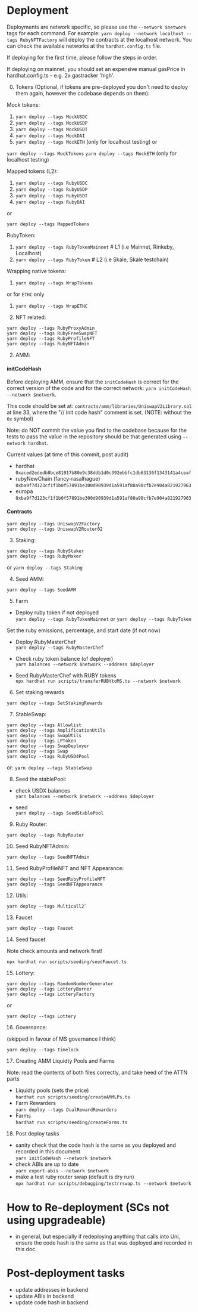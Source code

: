 # Deployment

Deployments are network specific, so please use the `--network $network` tags for each command. For example: `yarn deploy --network localhost --tags RubyNFTFactory` will deploy the contracts at the localhost network. You can check the available networks at the `hardhat.config.ts` file.

If deploying for the first time, please follow the steps in order.

If deploying on mainnet, you should set an expensive manual gasPrice in hardhat.config.ts - e.g. 2x gastracker 'high'.

0. Tokens (Optional, if tokens are pre-deployed you don't need to deploy them again, however the codebase depends on them):

Mock tokens:

1. `yarn deploy --tags MockUSDC`
2. `yarn deploy --tags MockUSDP`
3. `yarn deploy --tags MockUSDT`
4. `yarn deploy --tags MockDAI`
5. `yarn deploy --tags MockETH` (only for localhost testing)
or

`yarn deploy --tags MockTokens`
`yarn deploy --tags MockETH` (only for localhost testing)

Mapped tokens (L2):

1. `yarn deploy --tags RubyUSDC`
2. `yarn deploy --tags RubyUSDP`
3. `yarn deploy --tags RubyUSDT`
3. `yarn deploy --tags RubyDAI`

or

`yarn deploy --tags MappedTokens`

RubyToken:

1. `yarn deploy --tags RubyTokenMainnet` # L1 (i.e Mainnet, Rinkeby, Localhost)
2. `yarn deploy --tags RubyToken` # L2 (i.e Skale, Skale testchain)

Wrapping native tokens:

1. `yarn deploy --tags WrapTokens`

or for `ETHC` only

1. `yarn deploy --tags WrapETHC`

1. NFT related:

```
yarn deploy --tags RubyProxyAdmin
yarn deploy --tags RubyFreeSwapNFT
yarn deploy --tags RubyProfileNFT
yarn deploy --tags RubyNFTAdmin
```

2. AMM:

#### initCodeHash

Before deploying AMM, ensure that the `initCodeHash` is correct for the correct version of the code and for the correct network: `yarn initCodeHash --network $network`.

This code should be set at: `contracts/amm/libraries/UniswapV2Library.sol` at line 33, where the "// init code hash" comment is set. (NOTE: without the `0x` symbol)

Note: do NOT commit the value you find to the codebase because for the tests to pass
the value in the repository should be that generated using `--network hardhat`.

Current values (at time of this commit, post audit)

* hardhat  
  `0xaced2ededb8bce81917b80e9c38ddb1d0c392ebbfc1db63136f1343141a4ceaf`
* rubyNewChain (fancy-rasalhague)  
  `0xba9f7d123cf1f1b0f57891be300d90939d1a591af80a90cfb7e904a821927963`
* europa  
  `0xba9f7d123cf1f1b0f57891be300d90939d1a591af80a90cfb7e904a821927963`

#### Contracts


```
yarn deploy --tags UniswapV2Factory
yarn deploy --tags UniswapV2Router02
```


3. Staking:

```
yarn deploy --tags RubyStaker
yarn deploy --tags RubyMaker
```

or `yarn deploy --tags Staking`

4. Seed AMM:

```
yarn deploy --tags SeedAMM
```

5. Farm

* Deploy ruby token if not deployed  
  `yarn deploy --tags RubyTokenMainnet` or `yarn deploy --tags RubyToken`

Set the ruby emissions, percentage, and start date (if not now)

* Deploy RubyMasterChef  
  `yarn deploy --tags RubyMasterChef`

* Check ruby token balance (of deployer)  
  `yarn balances --network $network --address $deployer`

* Seed RubyMasterChef with RUBY tokens  
  `npx hardhat run scripts/transferRUBYtoMS.ts --network $network`

6. Set staking rewards

```
yarn deploy --tags SetStakingRewards
```

7. StableSwap:

```
yarn deploy --tags Allowlist
yarn deploy --tags AmplificationUtils
yarn deploy --tags SwapUtils
yarn deploy --tags LPToken
yarn deploy --tags SwapDeployer
yarn deploy --tags Swap
yarn deploy --tags RubyUSD4Pool
```

or: `yarn deploy --tags StableSwap`

8. Seed the stablePool:

* check USDX balances  
  `yarn balances --network $network --address $deployer`

* seed  
  `yarn deploy --tags SeedStablePool`

9. Ruby Router:

```
yarn deploy --tags RubyRouter
```

10. Seed RubyNFTAdmin:

```
yarn deploy --tags SeedNFTAdmin
```

11. Seed RubyProfileNFT and NFT Appearance:

```
yarn deploy --tags SeedRubyProfileNFT
yarn deploy --tags SeedNFTAppearance
```

12. Utils:

```
yarn deploy --tags Multicall2`
```

13. Faucet

```
yarn deploy --tags Faucet
```

14. Seed faucet

Note check amounts and network first!

```
npx hardhat run scripts/seeding/seedFaucet.ts
```

15. Lottery:

```
yarn deploy --tags RandomNumberGenerator
yarn deploy --tags LotteryBurner
yarn deploy --tags LotteryFactory
```

or

`yarn deploy --tags Lottery`

16. Governance:

(skipped in favour of MS governance I think)


```
yarn deploy --tags Timelock
```

17. Creating AMM Liquidty Pools and Farms

Note: read the contents of both files correctly, and take heed of the ATTN parts

* Liquidty pools (sets the price)  
  `hardhat run scripts/seeding/createAMMLPs.ts`
* Farm Rewarders  
  `yarn deploy --tags DualRewardRewarders`
* Farms  
  `hardhat run scripts/seeding/createFarms.ts`

18. Post deploy tasks

* sanity check that the code hash is the same as you deployed and recorded in this document  
  `yarn initCodeHash --network $network`
* check ABIs are up to date  
  `yarn export-abis --network $network`
* make a test ruby router swap (default is dry run)  
  `npx hardhat run scripts/debugging/testrrswap.ts --network $network`

# How to Re-deployment (SCs not using upgradeable)

* in general, but especially if redeploying anything that calls into Uni,
  ensure the code hash is the same as that was deployed and recorded in this doc.

# Post-deployment tasks

* update addresses in backend
* update ABIs in backend
* update code hash in backend
